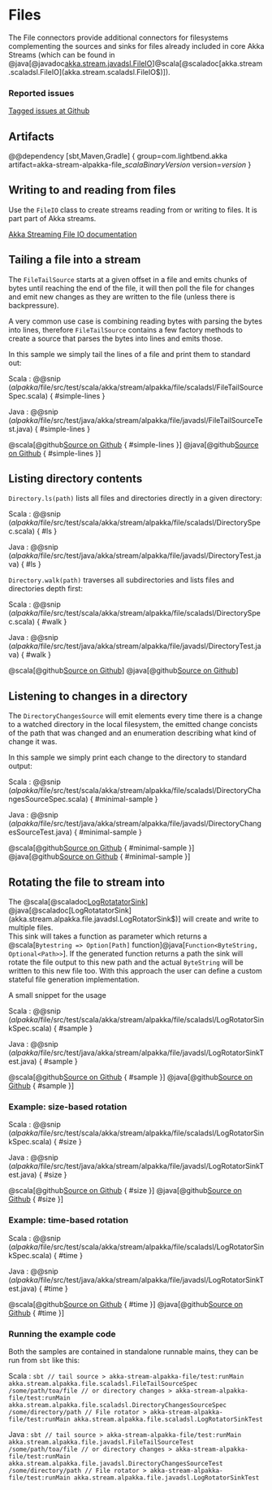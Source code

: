 # Files

The File connectors provide additional connectors for filesystems complementing
the sources and sinks for files already included in core Akka Streams
(which can be found in @java[@javadoc[akka.stream.javadsl.FileIO](akka.stream.javadsl.FileIO$)]@scala[@scaladoc[akka.stream.scaladsl.FileIO](akka.stream.scaladsl.FileIO$)]).


### Reported issues

[Tagged issues at Github](https://github.com/akka/alpakka/labels/p%3Afile)


## Artifacts

@@dependency [sbt,Maven,Gradle] {
  group=com.lightbend.akka
  artifact=akka-stream-alpakka-file_$scalaBinaryVersion$
  version=$version$
}

## Writing to and reading from files

Use the `FileIO` class to create streams reading from or writing to files. It is part part of Akka streams. 

[Akka Streaming File IO documentation](https://doc.akka.io/docs/akka/current/stream/stream-io.html#streaming-file-io)


## Tailing a file into a stream

The `FileTailSource` starts at a given offset in a file and emits chunks of bytes until reaching
the end of the file, it will then poll the file for changes and emit new changes as they are written
 to the file (unless there is backpressure).

A very common use case is combining reading bytes with parsing the bytes into lines, therefore
`FileTailSource` contains a few factory methods to create a source that parses the bytes into
lines and emits those.

In this sample we simply tail the lines of a file and print them to standard out:

Scala
: @@snip ($alpakka$/file/src/test/scala/akka/stream/alpakka/file/scaladsl/FileTailSourceSpec.scala) { #simple-lines }

Java
: @@snip ($alpakka$/file/src/test/java/akka/stream/alpakka/file/javadsl/FileTailSourceTest.java) { #simple-lines }

@scala[@github[Source on Github](/file/src/test/scala/akka/stream/alpakka/file/scaladsl/FileTailSourceSpec.scala) { #simple-lines }]
@java[@github[Source on Github](/file/src/test/java/akka/stream/alpakka/file/javadsl/FileTailSourceTest.java) { #simple-lines }]


## Listing directory contents

`Directory.ls(path)` lists all files and directories
directly in a given directory:

Scala
: @@snip ($alpakka$/file/src/test/scala/akka/stream/alpakka/file/scaladsl/DirectorySpec.scala) { #ls }

Java
: @@snip ($alpakka$/file/src/test/java/akka/stream/alpakka/file/javadsl/DirectoryTest.java) { #ls }

`Directory.walk(path)` traverses all subdirectories and lists
files and directories depth first:

Scala
: @@snip ($alpakka$/file/src/test/scala/akka/stream/alpakka/file/scaladsl/DirectorySpec.scala) { #walk }

Java
: @@snip ($alpakka$/file/src/test/java/akka/stream/alpakka/file/javadsl/DirectoryTest.java) { #walk }

@scala[@github[Source on Github](/file/src/test/scala/akka/stream/alpakka/file/scaladsl/DirectorySpec.scala)]
@java[@github[Source on Github](/file/src/test/java/akka/stream/alpakka/file/javadsl/DirectoryTest.java)]


## Listening to changes in a directory

The `DirectoryChangesSource` will emit elements every time there is a change to a watched directory
in the local filesystem, the emitted change concists of the path that was changed and an enumeration
describing what kind of change it was.

In this sample we simply print each change to the directory to standard output:

Scala
: @@snip ($alpakka$/file/src/test/scala/akka/stream/alpakka/file/scaladsl/DirectoryChangesSourceSpec.scala) { #minimal-sample }

Java
: @@snip ($alpakka$/file/src/test/java/akka/stream/alpakka/file/javadsl/DirectoryChangesSourceTest.java) { #minimal-sample }

@scala[@github[Source on Github](/file/src/test/scala/akka/stream/alpakka/file/scaladsl/DirectoryChangesSourceSpec.scala) { #minimal-sample }]
@java[@github[Source on Github](/file/src/test/java/akka/stream/alpakka/file/javadsl/DirectoryChangesSourceTest.java) { #minimal-sample }]


## Rotating the file to stream into 

The @scala[@scaladoc[LogRotatatorSink](akka.stream.alpakka.file.scaladsl.LogRotatorSink$)]
 @java[@scaladoc[LogRotatatorSink](akka.stream.alpakka.file.javadsl.LogRotatorSink$)] will create and 
 write to multiple files.  
This sink will takes a function as parameter which returns a
 @scala[`Bytestring => Option[Path]` function]@java[`Function<ByteString, Optional<Path>>`]. If the generated function returns a path
 the sink will rotate the file output to this new path and the actual `ByteString` will be
  written to this new file too.
 With this approach the user can define a custom stateful file generation implementation.

A small snippet for the usage

Scala
: @@snip ($alpakka$/file/src/test/scala/akka/stream/alpakka/file/scaladsl/LogRotatorSinkSpec.scala) { #sample }

Java
: @@snip ($alpakka$/file/src/test/java/akka/stream/alpakka/file/javadsl/LogRotatorSinkTest.java) { #sample }

@scala[@github[Source on Github](/file/src/test/scala/akka/stream/alpakka/file/scaladsl/LogRotatorSinkSpec.scala) { #sample }]
@java[@github[Source on Github](/file/src/test/java/akka/stream/alpakka/file/javadsl/LogRotatorSinkTest.java) { #sample }]

### Example: size-based rotation

Scala
: @@snip ($alpakka$/file/src/test/scala/akka/stream/alpakka/file/scaladsl/LogRotatorSinkSpec.scala) { #size }

Java
: @@snip ($alpakka$/file/src/test/java/akka/stream/alpakka/file/javadsl/LogRotatorSinkTest.java) { #size }

@scala[@github[Source on Github](/file/src/test/scala/akka/stream/alpakka/file/scaladsl/LogRotatorSinkSpec.scala) { #size }]
@java[@github[Source on Github](/file/src/test/java/akka/stream/alpakka/file/javadsl/LogRotatorSinkTest.java) { #size }]

### Example: time-based rotation

Scala
: @@snip ($alpakka$/file/src/test/scala/akka/stream/alpakka/file/scaladsl/LogRotatorSinkSpec.scala) { #time }

Java
: @@snip ($alpakka$/file/src/test/java/akka/stream/alpakka/file/javadsl/LogRotatorSinkTest.java) { #time }

@scala[@github[Source on Github](/file/src/test/scala/akka/stream/alpakka/file/scaladsl/LogRotatorSinkSpec.scala) { #time }]
@java[@github[Source on Github](/file/src/test/java/akka/stream/alpakka/file/javadsl/LogRotatorSinkTest.java) { #time }]


### Running the example code

Both the samples are contained in standalone runnable mains, they can be run
 from `sbt` like this:

Scala
:   ```
    sbt
    // tail source
    > akka-stream-alpakka-file/test:runMain akka.stream.alpakka.file.scaladsl.FileTailSourceSpec /some/path/toa/file
    // or directory changes
    > akka-stream-alpakka-file/test:runMain akka.stream.alpakka.file.scaladsl.DirectoryChangesSourceSpec /some/directory/path
    // File rotator
    > akka-stream-alpakka-file/test:runMain akka.stream.alpakka.file.scaladsl.LogRotatorSinkTest
    ```

Java
:   ```
    sbt
    // tail source
    > akka-stream-alpakka-file/test:runMain akka.stream.alpakka.file.javadsl.FileTailSourceTest /some/path/toa/file
    // or directory changes
    > akka-stream-alpakka-file/test:runMain akka.stream.alpakka.file.javadsl.DirectoryChangesSourceTest /some/directory/path
    // File rotator
    > akka-stream-alpakka-file/test:runMain akka.stream.alpakka.file.javadsl.LogRotatorSinkTest
    ```
